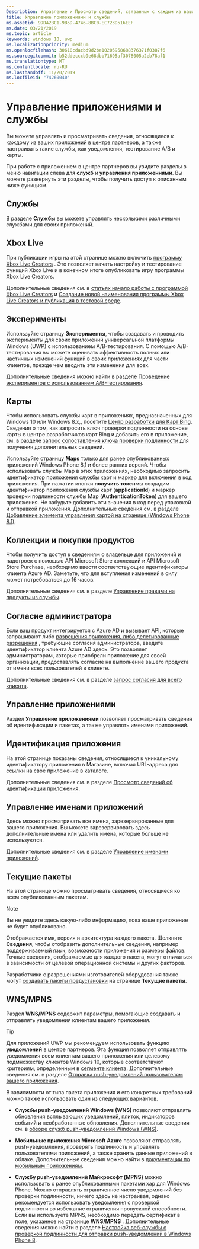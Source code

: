 ```yaml
---
Description: Управление и Просмотр сведений, связанных с каждым из ваших приложений в центре партнеров, и настройка таких служб, как A/B-тестирование и карты.
title: Управление приложениями и службы
ms.assetid: 99DA2BC1-9B5D-4746-8BC0-EC723D516EEF
ms.date: 03/21/2019
ms.topic: article
keywords: windows 10, uwp
ms.localizationpriority: medium
ms.openlocfilehash: 30610cdacbd9d2be10205958688376371f0387f6
ms.sourcegitcommit: b52ddecccb9e68dbb71695af3078005a2eb78af1
ms.translationtype: MT
ms.contentlocale: ru-RU
ms.lasthandoff: 11/20/2019
ms.locfileid: "74260040"
---
```

# <a name="app-management-and-services"></a>Управление приложениями и службы

Вы можете управлять и просматривать сведения, относящиеся к каждому из ваших приложений в [центре партнеров](https://partner.microsoft.com/dashboard), а также настраивать такие службы, как уведомления, тестирование A/B и карты.

При работе с приложением в центре партнеров вы увидите разделы в меню навигации слева для **служб** и **управления приложениями**. Вы можете развернуть эти разделы, чтобы получить доступ к описанным ниже функциям.

## <a name="services"></a>Службы

В разделе **Службы** вы можете управлять несколькими различными службами для своих приложений.

## <a name="xbox-live"></a>Xbox Live

При публикации игры на этой странице можно включить [программу Xbox Live Creators](https://www.xbox.com/developers/creators-program) . Это позволяет начать настройку и тестирование функций Xbox Live и в конечном итоге опубликовать игру программы Xbox Live Creators.

Дополнительные сведения см. в [статьях начало работы с программой Xbox Live Creators](https://docs.microsoft.com/gaming/xbox-live/get-started-with-creators/get-started-with-xbox-live-creators) и [Создание новой наименования программы Xbox Live Creators и публикация в тестовой среде](https://docs.microsoft.com/gaming/xbox-live/get-started-with-creators/create-and-test-a-new-creators-title).

## <a name="experimentation"></a>Эксперименты

Используйте страницу **Эксперименты**, чтобы создавать и проводить эксперименты для своих приложений универсальной платформы Windows (UWP) с использованием A/B-тестирования. С помощью A/B-тестирования вы можете оценивать эффективность полных или частичных изменений функций в своих приложениях для части клиентов, прежде чем вводить эти изменения для всех.

Дополнительные сведения можно найти в разделе [Проведение экспериментов с использованием A/B-тестирования](../monetize/run-app-experiments-with-a-b-testing.md).

## <a name="maps"></a>Карты

Чтобы использовать службы карт в приложениях, предназначенных для Windows 10 или Windows 8.x,, посетите [Центр разработки для Карт Bing](https://www.bingmapsportal.com/). Сведения о том, как запросить ключ проверки подлинности на основе карты в центре разработчиков карт Bing и добавить его в приложение, см. в разделе [запрос сопоставления ключа проверки подлинности](../maps-and-location/authentication-key.md) для получения дополнительных сведений. 

Используйте страницу **Maps** только для ранее опубликованных приложений Windows Phone 8,1 и более ранних версий. Чтобы использовать службы Map в этих приложениях, необходимо запросить идентификатор приложения службы карт и маркер для включения в код приложения. При нажатии кнопки **получить токен**мы создадим идентификатор приложения службы карт (**applicationId**) и маркер проверки подлинности службы Map (**AuthenticationToken**) для вашего приложения. Не забудьте добавить эти значения в код перед упаковкой и отправкой приложения. Дополнительные сведения см. в разделе [Добавление элемента управления картой на странице (Windows Phone 8.1)](https://docs.microsoft.com/previous-versions/windows/apps/jj207033(v=vs.105)?redirectedfrom=MSDN).

## <a name="product-collections-and-purchases"></a>Коллекции и покупки продуктов

Чтобы получить доступ к сведениям о владельце для приложений и надстроек с помощью API Microsoft Store коллекций и API Microsoft Store Purchase, необходимо ввести соответствующие идентификаторы клиента Azure AD. Заметьте, что для вступления изменений в силу может потребоваться до 16 часов.

Дополнительные сведения см. в разделе [Управление правами на продукты из службы](../monetize/view-and-grant-products-from-a-service.md).

## <a name="administrator-consent"></a>Согласие администратора

Если ваш продукт интегрируется с Azure AD и вызывает API, которые запрашивают либо [разрешения приложения, либо делегированные разрешения](https://developer.microsoft.com/graph/docs/concepts/permissions_reference) , требующие согласия администратора, введите идентификатор клиента Azure AD здесь. Это позволяет администраторам, которые приобрели приложение для своей организации, предоставлять согласие на выполнение вашего продукта от имени всех пользователей в клиенте.

Дополнительные сведения см. в разделе [запрос согласия для всего клиента](https://docs.microsoft.com/azure/active-directory/develop/v2-permissions-and-consent#requesting-consent-for-an-entire-tenant).

## <a name="app-management"></a>Управление приложениями

Раздел **Управление приложениями** позволяет просматривать сведения об идентификации и пакетах, а также управлять именами приложений.

## <a name="app-identity"></a>Идентификация приложения

На этой странице показаны сведения, относящиеся к уникальному идентификатору приложения в Магазине, включая URL-адреса для ссылки на свое приложение в каталоге.

Дополнительные сведения см. в разделе [Просмотр сведений об идентификации приложения](view-app-identity-details.md).

## <a name="manage-app-names"></a>Управление именами приложений

Здесь можно просматривать все имена, зарезервированные для вашего приложения. Вы можете зарезервировать здесь дополнительные имена или удалить имена, которые больше не используются.

Дополнительные сведения см. в разделе [Управление именами приложений](manage-app-names.md).

## <a name="current-packages"></a>Текущие пакеты

На этой странице можно просматривать сведения, относящиеся ко всем опубликованным пакетам.

> [!NOTE]
> Вы не увидите здесь какую-либо информацию, пока ваше приложение не будет опубликовано.

Отображается имя, версия и архитектура каждого пакета. Щелкните **Сведения**, чтобы отобразить дополнительные сведения, например поддерживаемый язык, возможности приложения и размеры файлов. Точные сведения, отображаемые для каждого пакета, могут отличаться в зависимости от целевой операционной системы и других факторов. 

Разработчики с разрешениями изготовителей оборудования также могут [создавать пакеты предустановки](generate-preinstall-packages-for-oems.md) на странице **Текущие пакеты**.

## <a name="wnsmpns"></a>WNS/MPNS

Раздел **WNS/MPNS** содержит параметры, помогающие создавать и отправлять уведомления клиентам вашего приложения. 

> [!TIP]
> Для приложений UWP мы рекомендуем использовать функцию **уведомлений** в центре партнеров. Эта функция позволяет отправлять уведомления всем клиентам вашего приложения или целевому подмножеству клиентов Windows 10, которые соответствуют критериям, определенным в [сегменте клиента](create-customer-segments.md). Дополнительные сведения см. в разделе [Отправка push-уведомлений пользователям вашего приложения](send-push-notifications-to-your-apps-customers.md).

В зависимости от типа пакета приложения и его конкретных требований можно также использовать один из следующих вариантов. 

-   **Службы push-уведомлений Windows (WNS)** позволяют отправлять обновления всплывающих уведомлений, плиток, индикаторов событий и необработанные обновления. Дополнительные сведения см. в [обзоре служб push-уведомлений Windows (WNS)](../design/shell/tiles-and-notifications/windows-push-notification-services--wns--overview.md).

-   **Мобильные приложения Microsoft Azure** позволяют отправлять push-уведомления, проверять подлинность и управлять пользователями приложений, а также хранить данные приложений в облаке. Дополнительные сведения можно найти в [документации по мобильным приложениям](https://docs.microsoft.com/azure/app-service-mobile/).

-   **Службу push-уведомлений Майкрософт (MPNS)** можно использовать с ранее опубликованными пакетами xap для Windows Phone. Можно отправлять ограниченное число уведомлений без проверки подлинности, ничего здесь не настраивая, однако рекомендуется использовать уведомления с проверкой подлинности во избежание ограничения пропускной способности. Если вы используете MPNS, необходимо передать сертификат в поле, указанное на странице **WNS/MPNS** . Дополнительные сведения можно найти в разделе [Настройка веб-службы с проверкой подлинности для отправки push-уведомлений в Windows Phone 8](https://docs.microsoft.com/previous-versions/windows/apps/ff941099(v=vs.105)?redirectedfrom=MSDN).
 

 

